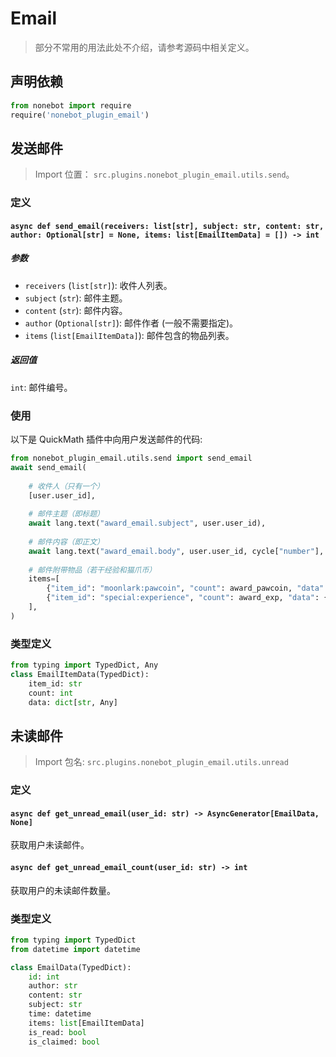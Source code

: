 # Email

> 部分不常用的用法此处不介绍，请参考源码中相关定义。

## 声明依赖

```python
from nonebot import require
require('nonebot_plugin_email')
```

## 发送邮件

> Import 位置： `src.plugins.nonebot_plugin_email.utils.send`。

### 定义

#### `async def send_email(receivers: list[str], subject: str, content: str, author: Optional[str] = None, items: list[EmailItemData] = []) -> int`

##### 参数

- `receivers` (`list[str]`): 收件人列表。
- `subject` (`str`): 邮件主题。
- `content` (`str`): 邮件内容。
- `author` (`Optional[str]`): 邮件作者 (一般不需要指定)。
- `items` (`list[EmailItemData]`): 邮件包含的物品列表。

##### 返回值

`int`: 邮件编号。

### 使用

以下是 QuickMath 插件中向用户发送邮件的代码:

```python
from nonebot_plugin_email.utils.send import send_email 
await send_email(
    
    # 收件人（只有一个）
    [user.user_id],
    
    # 邮件主题（即标题）
    await lang.text("award_email.subject", user.user_id),
    
    # 邮件内容（即正文）
    await lang.text("award_email.body", user.user_id, cycle["number"], point, rank, level),
    
    # 邮件附带物品（若干经验和猫爪币）
    items=[
        {"item_id": "moonlark:pawcoin", "count": award_pawcoin, "data": {}},
        {"item_id": "special:experience", "count": award_exp, "data": {}},
    ],
)
```

### 类型定义

```python
from typing import TypedDict, Any
class EmailItemData(TypedDict):
    item_id: str
    count: int
    data: dict[str, Any]
```

## 未读邮件

> Import 包名: `src.plugins.nonebot_plugin_email.utils.unread`

### 定义

#### `async def get_unread_email(user_id: str) -> AsyncGenerator[EmailData, None]`

获取用户未读邮件。

#### `async def get_unread_email_count(user_id: str) -> int`

获取用户的未读邮件数量。

### 类型定义

```python
from typing import TypedDict
from datetime import datetime

class EmailData(TypedDict):
    id: int
    author: str
    content: str
    subject: str
    time: datetime
    items: list[EmailItemData]
    is_read: bool
    is_claimed: bool

```

